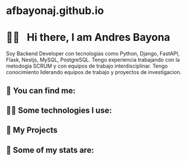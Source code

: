 # afbayonaj.github.io

# 👋🏻 &nbsp;&nbsp;Hi there, I am Andres Bayona

Soy Backend Developer con tecnologias como Python, Django, FastAPI, Flask, Nestjs, MySQL, PostgreSQL. Tengo experiencia trabajando con la metodogia SCRUM y con equipos de trabajo interdisciplinar. Tengo conocimiento liderando equipos de trabajo y proyectos de investigacion.

## 📌 You can find me:


## 🧑‍💻 Some technologies I use:


## 📂 My Projects
 
 
## 🧮 Some of my stats are:
 

